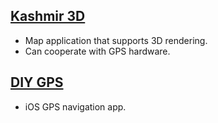 ## [Kashmir 3D](http://www.kashmir3d.com/)
* Map application that supports 3D rendering.
* Can cooperate with GPS hardware.

## [DIY GPS](http://diygps.net/)
* iOS GPS navigation app.